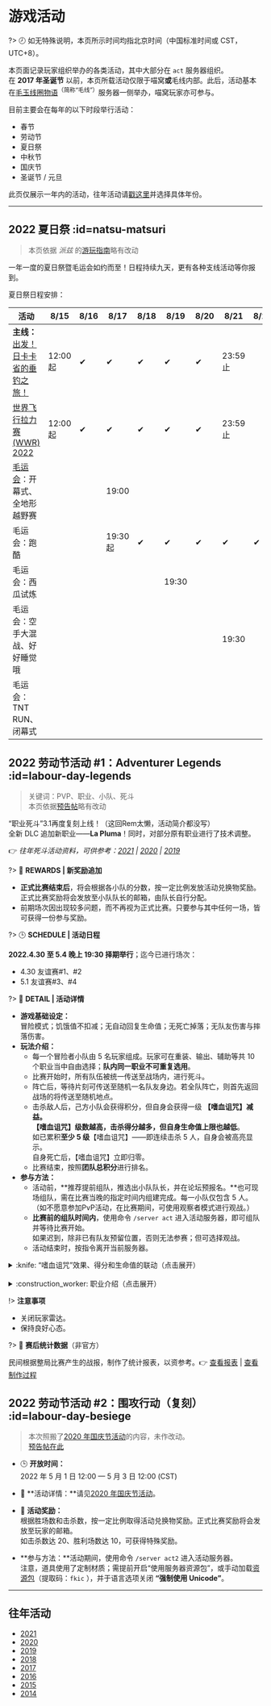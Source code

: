 <!--
【编辑要点】
除了对BBS上的帖子内容原文复制之外，应充分利用Wiki的特性，作出适当调整。包括而不限于：
①精简版面，提高可阅读性
②移除活动结束后退出Act服务器等提示（因其不再具有效用）
③压缩图片
-->

# 游戏活动

?> :clock8: 如无特殊说明，本页所示时间均指北京时间（中国标准时间或 CST，UTC+8）。

本页面记录玩家组织举办的各类活动，其中大部分在 `act` 服务器组织。  
在 **2017 年圣诞节** 以前，本页所载活动仅限于喵窝**或**毛线内部。此后，活动基本在[毛玉线圈物语](https://www.craft.moe)<sup>（简称“毛线”）</sup>服务器一侧举办，喵窝玩家亦可参与。

目前主要会在每年的以下时段举行活动：

* 春节
* 劳动节
* 夏日祭
* 中秋节
* 国庆节
* 圣诞节 / 元旦

此页仅展示一年内的活动，往年活动请[戳这里](#往年活动)并选择具体年份。

--------

## 2022 夏日祭 :id=natsu-matsuri

> 本页依据 *派兹* 的[游玩指南](https://community.craft.moe/d/2475-2021)略有改动

一年一度的夏日祭暨毛运会如约而至！日程持续九天，更有各种支线活动等你报到。  

夏日祭日程安排：

| 活动 | 8/15 | 8/16 | 8/17 | 8/18 | 8/19 | 8/20 | 8/21 | 8/22 | 8/23 |
|-|-|-|-|-|-|-|-|-|-|
| **主线：**[出发！日卡卡省的垂钓之旅！](https://community.craft.moe/d/2986) | 12:00起 | ✔ | ✔ | ✔ | ✔ | ✔ | 23:59止 |||
| [世界飞行拉力赛 (WWR) 2022](nfs/fields#wwr2022) | 12:00起 | ✔ | ✔ | ✔ | ✔ | ✔ | 23:59止 |||
| [毛运会](https://community.craft.moe/d/2473-2021)：开幕式、全地形越野赛 ||| 19:00 |||||||
| 毛运会：跑酷 ||| 19:30起 | ✔ | ✔ | ✔ | ✔ | ✔ | 23:59止 |
| 毛运会：西瓜试炼 ||||| 19:30 |||||
| 毛运会：空手大混战、好好睡觉哦 ||||||| 19:30 |||
| 毛运会：TNT RUN、闭幕式 ||||||||| 19:30 |

## 2022 劳动节活动 #1：Adventurer Legends :id=labour-day-legends

> 关键词：PVP、职业、小队、死斗  
本页依据[预告帖](https://community.craft.moe/d/2895-20221adventurer-legends)略有改动

“职业死斗”<span class="nw-spoiler">3.1</span>再度复刻上线！（这回Rem太懒，活动简介都没写）  
全新 DLC 追加新职业——**La Pluma**！同时，对部分原有职业进行了技术调整。

:point_right: *往年死斗活动资料，可供参考：[2021](legacy/activities/2021#labour-day ':target=_blank') | [2020](legacy/activities/2020#labour-day ':target=_blank') | [2019](legacy/activities/2019#labour-day ':target=_blank')*  

?> :gift: **REWARDS | 新奖励追加**

- **正式比赛结束后**，将会根据各小队的分数，按一定比例发放活动兑换物奖励。正式比赛奖励将会发放至小队队长的邮箱，由队长自行分配。
- 前期场次因出现较多问题，而不再视为正式比赛。只要参与其中任何一场，皆可获得一份参与奖励。

?> :clock3: **SCHEDULE | 活动日程**

**2022.4.30 至 5.4 晚上 19:30 择期举行**；迄今已进行场次：
- 4.30 友谊赛#1、#2
- 5.1 友谊赛#3、#4

?> :game_die: **DETAIL | 活动详情**

- **游戏基础设定：**  
冒险模式；饥饿值不扣减；无自动回复生命值；无死亡掉落；无队友伤害与摔落伤害。
- **玩法介绍：**
  + 每一个冒险者小队由 5 名玩家组成。玩家可在重装、输出、辅助等共 10 个职业当中自由选择；**队内同一职业不可重复选用**。
  + 比赛开始时，所有队伍被统一传送至战场内，进行死斗。
  + 阵亡后，等待片刻可传送至随机一名队友身边。若全队阵亡，则首先返回战场的将传送至随机地点。
  + 击杀敌人后，己方小队会获得积分，但自身会获得一级 **【嗜血诅咒】**减益。  
【嗜血诅咒】级数越高，击杀得分越多，但自身**生命值上限也越低**。  
如已累积**至少 5 级**【嗜血诅咒】——即连续击杀 5 人，自身会被高亮显示。  
自身死亡后，【嗜血诅咒】立即归零。
  + 比赛结束，按照**团队总积分**进行排名。
- **参与方法：**
  + 活动前，**推荐提前组队，推选出小队队长，并在论坛预报名。**也可现场组队，需在比赛当晚的指定时间内组建完成。每一小队仅包含 5 人。  
  （如不愿意参加PvP活动，在比赛期间，可使用观察者模式进行观战。）
  + **比赛前的组队时间内**，使用命令 `/server act` 进入活动服务器，即可组队并等待比赛开始。  
  如果迟到，除非已有队友预留位置，否则无法参赛；但可选择观战。
  + 活动结束时，按指令离开当前服务器。

<details>
<summary>:knife: “嗜血诅咒”效果、得分和生命值的联动（点击展开）</summary>

| 连杀数 | :heart: | 杀敌得分 |
|-|-|-|
| 刚复活时 | 40 | 1 |
| ★ | 38 | 1 |
| ★★ | 36 | 1 |
| ★★★ | 34 | 2 |
| ★★★★ | 30 | 2 |
| <span class="nw-important">★ x5</span> | 26 | 2 |
| <span class="nw-important">★ x6</span> | 20 | 3 |
| <span class="nw-important">★ x7</span> | 14 | 3 |
| <span class="nw-important">★ x8</span> | 10 | 4 |
| <span class="nw-important">★ x9</span> | 8 | 4 |
| <span class="nw-important">★ x10</span> | 6 | 5 |
| <span class="nw-important">★ x11</span> | 4 | 5 |
| <span class="nw-important">★ x12</span> | 3 | ? |

</details>
<br />
<details>
<summary>:construction_worker: 职业介绍（点击展开）</summary>

| 职业 | 属性 | 武器与伤害 | 被动技能 | 主技能 | 终极技能 |
|-|-|-|-|-|-|
| **瓦瑞尔·巨象** | 重装 | 喵的末路 (4) | ①<span class="nw-explain" title="每隔15秒，下一次攻击为自己恢复8点生命值">复苏之风</span><br />②<span class="nw-explain" title="武器持有能量时，额外获得伤害提升和减伤效果（攻击与受伤会消耗能量）">护盾喷涌</span> | ①<span class="nw-explain" title="（右键）跳跃并造成6点伤害【CD:8s】">战争践踏</span><br />②<span class="nw-explain" title="（潜行）自身无法攻击和行动，持续恢复生命值和能量，并为附近队友提供伤害减免">铁壳防御</span> | <span class="nw-explain" title="发射小型黑洞，聚集周围敌人到目标位置，持续5秒">重力喷涌</span> |
| **帕拉丁·吉塔** | 重装 | 圣剑 (4) | ①<span class="nw-explain" title="攻击大幅降低敌人的移动速度">震慑气场</span><br />②<span class="nw-explain" title="每一次攻击为周围20格内的友方治疗1点生命值">领袖气场</span> | ①<span class="nw-explain" title="（右键）对前方敌人造成6点伤害并拉向自己【CD:8s】">圣光束缚</span><br />②<span class="nw-explain" title="（潜行）给予一名队友持续8秒的临时护盾【CD:12s】">圣光庇佑\*</span> | <span class="nw-explain" title="治疗效果翻倍，给予周围20格内的所有友军移速和护盾，持续15s">圣光普照</span> |
| **格拉迪·φ特** | 重装 | 角斗士的终幕礼 (5) | ①<span class="nw-explain" title="连续攻击造成1.5倍伤害">压制</span><br />②<span class="nw-explain" title="攻击敌人时获得抗性提升">体质增强</span> | ①<span class="nw-explain" title="（右键）释放震荡波直线前进，造成8点伤害【CD:6s】">雄狮之牙</span><br />②<span class="nw-explain" title="（潜行）开启：攻击造成点燃和减速效果，但自身移动速度降低；关闭：提升移动速度">烈焰光环</span> | <span class="nw-explain" title="开启后，攻击造成范围伤害，且每次攻击恢复自身生命值，持续15s">决斗</span> |
| **阿彻·全藏** | 输出 | 翡翠之弩 (6)\*<br /><sup>（远程）</sup> | ①<span class="nw-explain" title="攻击命中头部、疾跑时命中，皆造成150%伤害，可叠加">正中靶心\*</span><br />②<span class="nw-explain" title="箭矢可穿透目标">一箭双卷卷</span><br />③<span class="nw-explain" title="箭矢命中后会返还；使用主技能可获得2支箭矢">无限弹药</span> | ①<span class="nw-explain" title="（左键）3秒内的攻击命中后造成小范围爆炸，造成8点伤害【CD:12s】">爆炸箭矢</span><br />②<span class="nw-explain" title="（潜行）向前进行一段位移【CD:10s】">健步如飞</span> | <span class="nw-explain" title="每次攻击释放一发追踪箭，额外造成3点伤害，持续15秒">扫射</span> |
| **杜姆·费斯特·鲁旦** | 输出 | <span class="nw-explain" title="（左键）发射环状子弹，造成3点伤害【CD:1s】【AMMO:3】">末日拳套 (3)</span><br /><sup>（远程）</sup> | ①<span class="nw-explain" title="命中敌人周期性获得4点护盾">最佳防守</span><br />②应激反应<sup>（见右）</sup> | ①<span class="nw-explain" title="（右键）向下前方跳跃，并造成8点伤害【CD:10s】">裂地拳\*</span><br />②<span class="nw-explain" title="（潜行）对前方敌人造成6点伤害并向上跃起，短暂滞空【CD:8s】">上勾拳</span><br />③<span class="nw-explain" title="（冲刺）受伤后的短时间内，向前冲刺造成4点伤害【CD:5s】">应激反应</span> | <span class="nw-explain" title="原地起飞并落地，对周围敌人造成12点伤害">毁天灭地</span> |
| **阿萨辛·拜格欸** | 输出 | 猎杀者匕首 (5) | ①<span class="nw-explain" title="脱离战斗2秒后进入隐身状态">遁入阴影</span><br />②<span class="nw-explain" title="击杀敌人后刷新全部技能冷却时间">蜻蜓点水</span><br />③<span class="nw-explain" title="背刺敌人时造成的伤害提升50%">趁虚而入</span> | ①<span class="nw-explain" title="（右键）向前挥砍造成3点伤害并使敌人中毒，持续5s【CD:8s】">淬毒</span><br />②<span class="nw-explain" title="（潜行）传送至目标身旁，并对目标敌人造成7点伤害【CD:16s】">怨鬼扑杀</span> | <span class="nw-explain" title="宣判一名敌方单位，持续5秒，期间无敌。5s内对方生命值一旦少于10点，即被击杀。5s后若对方仍存活，则献祭自身">断魂仪式\*</span> |
| **玛吉·麦迪文** | 输出 | 埃提耶什 (6)<br /><sup>（远程）</sup> | <span class="nw-explain" title="技能命中后，如3s内再次命中，则攻击力提升50%并恢复4点生命值">神秘攻击</span> | ①<span class="nw-explain" title="（右键）发射奥术裂隙对沿途敌人造成6点伤害，如果击中则缩短冷却时间5s【CD:6s】">奥术裂隙</span><br />②<span class="nw-explain" title="（左键）制造一组传送门，传送到指定目标，6秒内再次使用回到原地【CD:18s】">传送门</span><br />③<span class="nw-explain" title="（潜行）免疫所有伤害——受到伤害恢复生命值，持续3秒【CD:16s】">意志之力</span> | <span class="nw-explain" title="攻击造成3s束缚，持续15s">魔网封印</span> |
| **La Pluma**\* | 输出 | 羽毛笔 (2-8) | ①<span class="nw-explain" title="向前挥砍，攻击造成吸血">收割者</span><br />②<span class="nw-explain" title="每次攻击、或每过10秒为武器充能，能量越高则伤害越高">渐入佳境</span> | ①<span class="nw-explain" title="（右键）消耗能量向前突进，对起始位置和目标位置各造成一次伤害【CD:2s】">高速切割</span><br />②<span class="nw-explain" title="10秒内不间断恢复武器能量【CD:60s】">蓄意</span> | <span class="nw-explain" title="若受到致命伤，立即重生；持续3秒">涅槃</span> |
| **腐竹·不倦麒麟** | 辅助 | <span class="nw-explain" title="（左键）对指定位置的敌人造成3点伤害【CD:2s】">光明权杖 (3)</span><br /><sup>（远程）</sup> | <span class="nw-explain" title="生命值缓慢自动恢复">守护光环</span> | ①<span class="nw-explain" title="（右键）恢复指定位置的友军4点生命值【CD:1s】">治疗术</span><br />②<span class="nw-explain" title="（潜行）投掷一个治疗球造成10点伤害，并在4s内持续治疗所有玩家【CD:12s】">治疗之球</span> | <span class="nw-explain" title="开启后获得移速和跳跃提升，攻击提升100%，持续15s">女武神</span> |
| **刀客塔·诺娜** | 辅助 | <span class="nw-explain" title="（左键）发射练习用弹药，造成1点伤害【CD:1s】">PRTS 代理作战终端 (1)</span><br /><sup>（远程）</sup> | ①<span class="nw-explain" title="攻击造成小幅击退效果">别把它放进来！</span><br />②<span class="nw-explain" title="攻击造成“易伤”减益，持续3秒">莫得理智</span> | ①<span class="nw-explain" title="（左键）对面前敌人造成8点伤害，并失去4点生命值【CD:8s】">手撕</span><br />②<span class="nw-explain" title="（右键）投掷药剂治疗前方小范围所有友方4点生命值【CD:2s】">应急理智小样</span><br />③<span class="nw-explain" title="（潜行）一段时间内持续恢复周围20格的友方8点生命值【CD:12s】">应急理智合剂</span> | <span class="nw-explain" title="强化一名队友，令其攻击提升100%，并获得50%减伤，持续15s">应急理智顶液</span> |

_\* 新增或有改动_

</details>

!> **注意事项**

+ 关闭玩家雷达。
+ 保持良好心态。

?> :file_folder: **赛后统计数据**（非官方）

民间根据整局比赛产生的战报，制作了统计报表，以资参考。:point_right: [查看报表](https://docs.qq.com/sheet/DV1R5T25LRXBkWmhE) | [查看制作过程](https://gitee.com/bersella-ai/python-test-5)


## 2022 劳动节活动 #2：围攻行动（复刻） :id=labour-day-besiege

> 本次照搬了[2020 年国庆节活动](legacy/activities/2020.md#national-day-besiege)的内容，未作改动。  
[预告帖在此](https://community.craft.moe/d/2898-20222siegegame-2020reboot2020)

- :clock3: **开放时间：**  
  2022 年 5 月 1 日 12:00 — 5 月 3 日 12:00 (CST)
- :game_die: **活动详情：**请见[2020 年国庆节活动](legacy/activities/2020.md#national-day-besiege)。
- :gift: **活动奖励：**  
  根据胜场数和击杀数，按一定比例取得活动兑换物奖励。正式比赛奖励将会发放至玩家的邮箱。  
  如击杀数达 20、胜利场数达 10，可获得特殊奖励。


- **参与方法：**活动期间，使用命令 `/server act2` 进入活动服务器。  
  注意，道具使用了定制材质；需提前开启“使用服务器资源包”，或手动加载[资源包](https://pan.baidu.com/s/1j3FmjaIME2Vwez37dJVh9Q)（提取码：`fkic` ），并于语言选项关闭 **“强制使用 Unicode”**。


--------


## 往年活动

- [2021](legacy/activities/2021.md)
- [2020](legacy/activities/2020.md)
- [2019](legacy/activities/2019.md)
- [2018](legacy/activities/2018.md)
- [2017](legacy/activities/2017.md)
- [2016](legacy/activities/2016.md)
- [2015](legacy/activities/2015.md)
- [2014](legacy/activities/2014.md)
